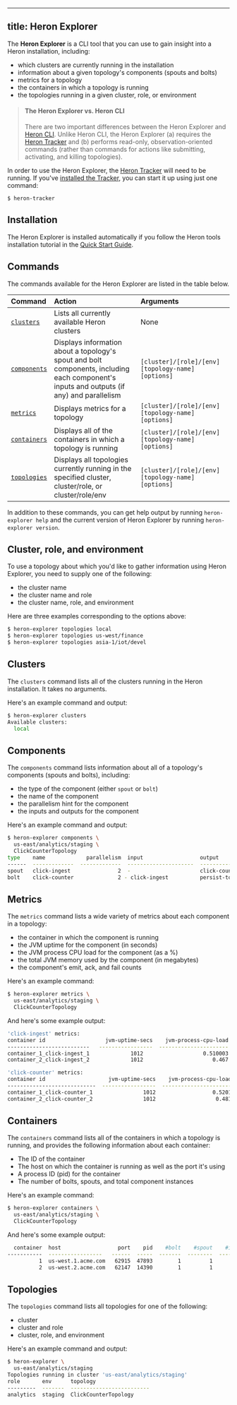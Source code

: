 <!--
    Licensed to the Apache Software Foundation (ASF) under one
    or more contributor license agreements.  See the NOTICE file
    distributed with this work for additional information
    regarding copyright ownership.  The ASF licenses this file
    to you under the Apache License, Version 2.0 (the
    "License"); you may not use this file except in compliance
    with the License.  You may obtain a copy of the License at

      http://www.apache.org/licenses/LICENSE-2.0

    Unless required by applicable law or agreed to in writing,
    software distributed under the License is distributed on an
    "AS IS" BASIS, WITHOUT WARRANTIES OR CONDITIONS OF ANY
    KIND, either express or implied.  See the License for the
    specific language governing permissions and limitations
    under the License.
-->
---
title: Heron Explorer
---

The **Heron Explorer** is a CLI tool that you can use to gain insight into a Heron installation, including:

* which clusters are currently running in the installation
* information about a given topology's components (spouts and bolts)
* metrics for a topology
* the containers in which a topology is running
* the topologies running in a given cluster, role, or environment

> #### The Heron Explorer vs. Heron CLI
> There are two important differences between the Heron Explorer and [Heron CLI](../heron-cli). Unlike Heron CLI, the Heron Explorer (a) requires the [Heron Tracker](../heron-tracker) and (b) performs read-only, observation-oriented commands (rather than commands for actions like submitting, activating, and killing topologies).

In order to use the Heron Explorer, the [Heron Tracker](../heron-tracker) will need to be running. If you've [installed the Tracker](../../getting-started), you can start it up using just one command:

```shell
$ heron-tracker
```

## Installation

The Heron Explorer is installed automatically if you follow the Heron tools installation tutorial in the [Quick Start Guide](../../getting-started#step-1-download-the-heron-tools).

## Commands

The commands available for the Heron Explorer are listed in the table below.

Command | Action | Arguments
:-------|:-------|:---------
[`clusters`](#clusters) | Lists all currently available Heron clusters | None
[`components`](#components) | Displays information about a topology's spout and bolt components, including each component's inputs and outputs (if any) and parallelism | `[cluster]/[role]/[env] [topology-name] [options]`
[`metrics`](#metrics) | Displays metrics for a topology | `[cluster]/[role]/[env] [topology-name] [options]`
[`containers`](#containers) | Displays all of the containers in which a topology is running | `[cluster]/[role]/[env] [topology-name] [options]`
[`topologies`](#topologies) | Displays all topologies currently running in the specified cluster, cluster/role, or cluster/role/env | `[cluster]/[role]/[env] [topology-name] [options]`


In addition to these commands, you can get help output by running `heron-explorer help` and the current version of Heron Explorer by running `heron-explorer version`.

## Cluster, role, and environment

To use a topology about which you'd like to gather information using Heron Explorer, you need to supply one of the following:

* the cluster name
* the cluster name and role
* the cluster name, role, and environment

Here are three examples corresponding to the options above:

```bash
$ heron-explorer topologies local
$ heron-explorer topologies us-west/finance
$ heron-explorer topologies asia-1/iot/devel
```

## Clusters

The `clusters` command lists all of the clusters running in the Heron installation. It takes no arguments.

Here's an example command and output:

```bash
$ heron-explorer clusters
Available clusters:
  local
```

## Components

The `components` command lists information about all of a topology's components (spouts and bolts), including:

* the type of the component (either `spout` or `bolt`)
* the name of the component
* the parallelism hint for the component
* the inputs and outputs for the component

Here's an example command and output:

```bash
$ heron-explorer components \
  us-east/analytics/staging \
  ClickCounterTopology
type    name             parallelism  input                  output
------  -------------  -------------  ---------------------  -------------
spout   click-ingest               2  -                      click-counter
bolt    click-counter              2 - click-ingest          persist-to-db
```

## Metrics

The `metrics` command lists a wide variety of metrics about each component in a topology:

* the container in which the component is running
* the JVM uptime for the component (in seconds)
* the JVM process CPU load for the component (as a %)
* the total JVM memory used by the component (in megabytes)
* the component's emit, ack, and fail counts

Here's an example command:

```bash
$ heron-explorer metrics \
  us-east/analytics/staging \
  ClickCounterTopology
```

And here's some example output:

```bash
'click-ingest' metrics:
container id                   jvm-uptime-secs    jvm-process-cpu-load    jvm-memory-used-mb    emit-count    ack-count    fail-count
--------------------------   -----------------  ----------------------  --------------------  ------------  -----------  ------------
container_1_click-ingest_1             1012                   0.510003                    83   2.81582e+07            0             0
container_2_click-ingest_2             1012                      0.467                    71   2.34582e+07            0             0

'click-counter' metrics:
container id                    jvm-uptime-secs    jvm-process-cpu-load    jvm-memory-used-mb    emit-count    ack-count    fail-count
----------------------------  -----------------  ----------------------  --------------------  ------------  -----------  ------------
container_1_click-counter_1                1012                  0.5201                    83   2.81432e+07            0             0
container_2_click-counter_2                1012                   0.481                    71   2.14896e+07            0             0
```

## Containers

The `containers` command lists all of the containers in which a topology is running, and provides the following information about each container:

* The ID of the container
* The host on which the container is running as well as the port it's using
* A process ID (pid) for the container
* The number of bolts, spouts, and total component instances

Here's an example command:

```bash
$ heron-explorer containers \
  us-east/analytics/staging \
  ClickCounterTopology
```

And here's some example output:

```bash
  container  host                  port    pid    #bolt    #spout    #instance
-----------  -----------------   ------  -----  -------  --------  -----------
          1  us-west.1.acme.com   62915  47893        1         1            1
          2  us-west.2.acme.com   62147  14390        1         1            1
```

## Topologies

The `topologies` command lists all topologies for one of the following:

* cluster
* cluster and role
* cluster, role, and environment

Here's an example command and output:

```bash
$ heron-explorer \
  us-east/analytics/staging
Topologies running in cluster 'us-east/analytics/staging'
role       env      topology
---------  -------  -------------------------
analytics  staging  ClickCounterTopology
```